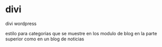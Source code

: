 # divi
divi wordpress

estilo para categorias que se muestre en los modulo de blog en la parte superior como en un blog de noticias 





